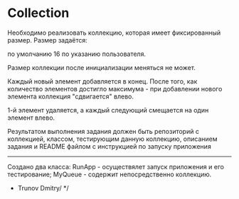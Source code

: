 # Collection
Необходимо реализовать коллекцию, которая имеет фиксированный размер.
 Размер задаётся:

  по умолчанию 16
  по указанию пользователя.

  Размер коллекции после инициализации меняться не может.
 
Каждый новый элемент добавляется в конец. После того, как количество элементов достигло максимума -
при добавлении нового элемента коллекция "сдвигается" влево.

 1-й элемент удаляется, а каждый следующий смещается на один элемент влево.

 Результатом выполнения задания должен быть репозиторий с коллекцией, классом, тестирующим данную коллекцию,
 описанием задания и README файлом с инструкцией по запуску приложения
*************************************************************************
Создано два класса: 
RunApp - осуществялет запуск приложения и его тестирование;
MyQueue - содержит непосредственно коллекцию.


 * Trunov Dmitry/
 */
